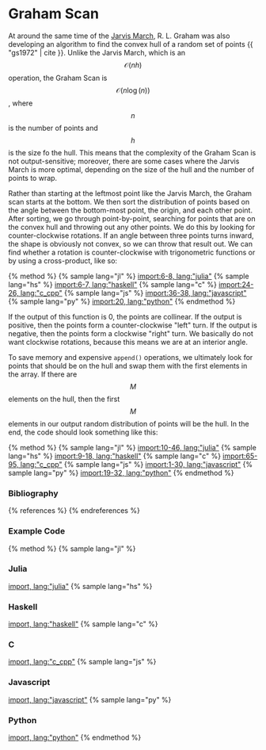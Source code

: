 # Graham Scan

At around the same time of the [Jarvis March](jarvis_march.md), R. L. Graham was also developing an algorithm to find the convex hull of a random set of points {{ "gs1972" | cite }}.
Unlike the Jarvis March, which is an $$\mathcal{O}(nh)$$ operation, the Graham Scan is $$\mathcal{O}(n\log(n))$$, where $$n$$ is the number of points and $$h$$ is the size fo the hull.
This means that the complexity of the Graham Scan is not output-sensitive; moreover, there are some cases where the Jarvis March is more optimal, depending on the size of the hull and the number of points to wrap.

Rather than starting at the leftmost point like the Jarvis March, the Graham scan starts at the bottom.
We then sort the distribution of points based on the angle between the bottom-most point, the origin, and each other point.
After sorting, we go through point-by-point, searching for points that are on the convex hull and throwing out any other points.
We do this by looking for counter-clockwise rotations.
If an angle between three points turns inward, the shape is obviously not convex, so we can throw that result out.
We can find whether a rotation is counter-clockwise with trigonometric functions or by using a cross-product, like so:

{% method %}
{% sample lang="jl" %}
[import:6-8, lang:"julia"](code/julia/graham.jl)
{% sample lang="hs" %}
[import:6-7, lang:"haskell"](code/haskell/grahamScan.hs)
{% sample lang="c" %}
[import:24-26, lang:"c_cpp"](code/c/graham.c)
{% sample lang="js" %}
[import:36-38, lang:"javascript"](code/javascript/graham-scan.js)
{% sample lang="py" %}
[import:20, lang:"python"](code/python/grahamScan.py)
{% endmethod %}

If the output of this function is 0, the points are collinear.
If the output is positive, then the points form a counter-clockwise "left" turn.
If the output is negative, then the points form a clockwise "right" turn.
We basically do not want clockwise rotations, because this means we are at an interior angle.

<!---ADD FIGURE--->

To save memory and expensive `append()` operations, we ultimately look for points that should be on the hull and swap them with the first elements in the array.
If there are $$M$$ elements on the hull, then the first $$M$$ elements in our output random distribution of points will be the hull.
In the end, the code should look something like this:

{% method %}
{% sample lang="jl" %}
[import:10-46, lang:"julia"](code/julia/graham.jl)
{% sample lang="hs" %}
[import:9-18, lang:"haskell"](code/haskell/grahamScan.hs)
{% sample lang="c" %}
[import:65-95, lang:"c_cpp"](code/c/graham.c)
{% sample lang="js" %}
[import:1-30, lang:"javascript"](code/javascript/graham-scan.js)
{% sample lang="py" %}
[import:19-32, lang:"python"](code/python/grahamScan.py)
{% endmethod %}

### Bibliography

{% references %} {% endreferences %}

### Example Code

{% method %}
{% sample lang="jl" %}
### Julia
[import, lang:"julia"](code/julia/graham.jl)
{% sample lang="hs" %}
### Haskell
[import, lang:"haskell"](code/haskell/grahamScan.hs)
{% sample lang="c" %}
### C
[import, lang:"c_cpp"](code/c/graham.c)
{% sample lang="js" %}
### Javascript
[import, lang:"javascript"](code/javascript/graham-scan.js)
{% sample lang="py" %}
### Python
[import, lang:"python"](code/python/grahamScan.py)
{% endmethod %}

<script>
MathJax.Hub.Queue(["Typeset",MathJax.Hub]);
</script>
$$
\newcommand{\d}{\mathrm{d}}
\newcommand{\bff}{\boldsymbol{f}}
\newcommand{\bfg}{\boldsymbol{g}}
\newcommand{\bfp}{\boldsymbol{p}}
\newcommand{\bfq}{\boldsymbol{q}}
\newcommand{\bfx}{\boldsymbol{x}}
\newcommand{\bfu}{\boldsymbol{u}}
\newcommand{\bfv}{\boldsymbol{v}}
\newcommand{\bfA}{\boldsymbol{A}}
\newcommand{\bfB}{\boldsymbol{B}}
\newcommand{\bfC}{\boldsymbol{C}}
\newcommand{\bfM}{\boldsymbol{M}}
\newcommand{\bfJ}{\boldsymbol{J}}
\newcommand{\bfR}{\boldsymbol{R}}
\newcommand{\bfT}{\boldsymbol{T}}
\newcommand{\bfomega}{\boldsymbol{\omega}}
\newcommand{\bftau}{\boldsymbol{\tau}}
$$
